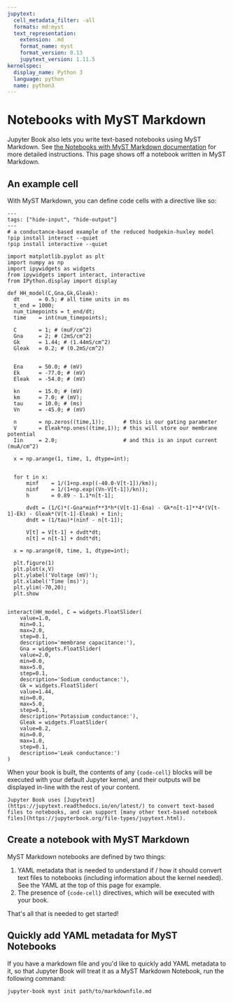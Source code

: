 ```yaml
---
jupytext:
  cell_metadata_filter: -all
  formats: md:myst
  text_representation:
    extension: .md
    format_name: myst
    format_version: 0.13
    jupytext_version: 1.11.5
kernelspec:
  display_name: Python 3
  language: python
  name: python3
---
```


# Notebooks with MyST Markdown

Jupyter Book also lets you write text-based notebooks using MyST Markdown.
See [the Notebooks with MyST Markdown documentation](https://jupyterbook.org/file-types/myst-notebooks.html) for more detailed instructions.
This page shows off a notebook written in MyST Markdown.

## An example cell

With MyST Markdown, you can define code cells with a directive like so:

```{code-cell} ipython3
---
tags: ["hide-input", "hide-output"]
---
# a conductance-based example of the reduced hodgekin-huxley model
!pip install interact --quiet
!pip install interactive --quiet

import matplotlib.pyplot as plt
import numpy as np
import ipywidgets as widgets
from ipywidgets import interact, interactive
from IPython.display import display

def HH_model(C,Gna,Gk,Gleak):
  dt      = 0.5; # all time units in ms
  t_end = 1000;
  num_timepoints = t_end/dt;
  time    = int(num_timepoints);

  C       = 1; # (muF/cm^2)
  Gna     = 2; # (2mS/cm^2) 
  Gk      = 1.44; # (1.44mS/cm^2)
  Gleak   = 0.2; # (0.2mS/cm^2)


  Ena     = 50.0; # (mV)
  Ek      = -77.0; # (mV)
  Eleak   = -54.0; # (mV)

  kn      = 15.0; # (mV)
  km      = 7.0; # (mV);
  tau     = 10.0; # (ms)
  Vn      = -45.0; # (mV)

  n       = np.zeros((time,1));      # this is our gating parameter
  V       = Eleak*np.ones((time,1)); # this will store our membrane potential
  Iin     = 2.0;                     # and this is an input current (muA/cm^2)

  x = np.arange(1, time, 1, dtype=int);


  for t in x:
      minf    = 1/(1+np.exp((-40.0-V[t-1])/km));
      ninf    = 1/(1+np.exp((Vn-V[t-1])/kn));
      h       = 0.89 - 1.1*n[t-1];
      
      dvdt = (1/C)*(-Gna*minf**3*h*(V[t-1]-Ena) - Gk*n[t-1]**4*(V[t-1]-Ek) - Gleak*(V[t-1]-Eleak) + Iin);
      dndt = (1/tau)*(ninf - n[t-1]);
      
      V[t] = V[t-1] + dvdt*dt;
      n[t] = n[t-1] + dndt*dt;
  
  x = np.arange(0, time, 1, dtype=int);

  plt.figure(1)
  plt.plot(x,V)
  plt.ylabel('Voltage (mV)');
  plt.xlabel('Time (ms)');
  plt.ylim(-70,20);
  plt.show
              

interact(HH_model, C = widgets.FloatSlider(
    value=1.0,
    min=0.1,
    max=2.0,
    step=0.1,
    description='membrane capacitance:'),
    Gna = widgets.FloatSlider(
    value=2.0,
    min=0.0,
    max=5.0,
    step=0.1,
    description='Sodium conductance:'),
    Gk = widgets.FloatSlider(
    value=1.44,
    min=0.0,
    max=5.0,
    step=0.1,
    description='Potassium conductance:'),
    Gleak = widgets.FloatSlider(
    value=0.2,
    min=0.0,
    max=1.0,
    step=0.1,
    description='Leak conductance:')  
)
```

When your book is built, the contents of any `{code-cell}` blocks will be
executed with your default Jupyter kernel, and their outputs will be displayed
in-line with the rest of your content.

```{seealso}
Jupyter Book uses [Jupytext](https://jupytext.readthedocs.io/en/latest/) to convert text-based files to notebooks, and can support [many other text-based notebook files](https://jupyterbook.org/file-types/jupytext.html).
```

## Create a notebook with MyST Markdown

MyST Markdown notebooks are defined by two things:

1. YAML metadata that is needed to understand if / how it should convert text files to notebooks (including information about the kernel needed).
   See the YAML at the top of this page for example.
2. The presence of `{code-cell}` directives, which will be executed with your book.

That's all that is needed to get started!

## Quickly add YAML metadata for MyST Notebooks

If you have a markdown file and you'd like to quickly add YAML metadata to it, so that Jupyter Book will treat it as a MyST Markdown Notebook, run the following command:

```
jupyter-book myst init path/to/markdownfile.md
```
